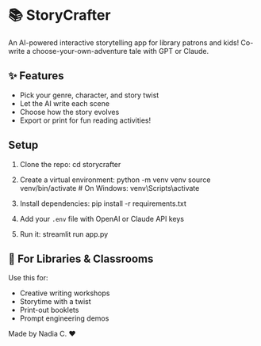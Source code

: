 # 📚 StoryCrafter

An AI-powered interactive storytelling app for library patrons and kids! Co-write a choose-your-own-adventure tale with GPT or Claude.

## ✨ Features
- Pick your genre, character, and story twist
- Let the AI write each scene
- Choose how the story evolves
- Export or print for fun reading activities!

## Setup

1. Clone the repo:
   cd storycrafter
   
3. Create a virtual environment:
  python -m venv venv
  source venv/bin/activate # On Windows: venv\Scripts\activate

4. Install dependencies:
   pip install -r requirements.txt


4. Add your `.env` file with OpenAI or Claude API keys

5. Run it:
   streamlit run app.py

## 🧠 For Libraries & Classrooms

Use this for:
- Creative writing workshops
- Storytime with a twist
- Print-out booklets
- Prompt engineering demos

Made by Nadia C.  ❤️
